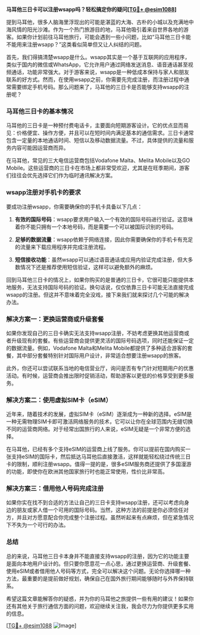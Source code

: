 **马耳他三日卡可以注册wsapp吗？轻松搞定你的疑问[[TG💪+ @esim1088](https://t.me/s/esim1088)]**

提到马耳他，很多人脑海里浮现出的可能是湛蓝的大海、古朴的小城以及充满地中海风情的阳光沙滩。作为一个热门旅游目的地，马耳他吸引着来自世界各地的游客。如果你计划前往马耳他旅行，可能会遇到一些小问题，比如“马耳他三日卡能不能用来注册wsapp？”这类看似简单但又让人纠结的问题。

首先，我们得搞清楚wsapp是什么。wsapp其实是一个基于互联网的应用程序，类似于国内的微信或WhatsApp，它允许用户通过网络发送消息、语音通话甚至视频通话，功能非常强大。对于游客来说，wsapp是一种低成本保持与家人和朋友联系的好方式。然而，在使用wsapp之前，你需要先完成注册，而注册过程中通常需要绑定手机号码。那么问题来了，马耳他的三日卡是否能够支持wsapp的注册呢？

### 马耳他三日卡的基本情况

马耳他的三日卡是一种预付费电话卡，主要面向短期游客设计。它的优点显而易见：价格便宜、操作方便，并且可以在短时间内满足基本的通信需求。三日卡通常包含一定量的本地通话时间、短信以及移动数据流量。不过，具体提供的流量和服务内容可能因运营商而异。

在马耳他，常见的三大电信运营商包括Vodafone Malta、Melita Mobile以及GO Mobile。这些运营商的三日卡在市场上都非常受欢迎，尤其是在旺季期间，游客们往往会优先选择它们作为临时通讯解决方案。

### wsapp注册对手机卡的要求

要成功注册wsapp，你需要确保你的手机卡具备以下几点：

1. **有效的国际号码**：wsapp要求用户输入一个有效的国际号码进行验证。这意味着你不能只拥有一个本地号码，而是需要一个可以被国际识别的号码。
   
2. **足够的数据流量**：wsapp依赖于网络连接，因此你需要确保你的手机卡有充足的流量来下载应用程序并完成注册流程。

3. **短信接收功能**：虽然wsapp可以通过语音通话或应用内验证完成注册，但大多数情况下还是推荐使用短信验证，这样可以避免额外的麻烦。

回到马耳他三日卡的情况上，如果你购买的是普通的三日卡，它很可能只能提供本地服务，无法支持国际号码的验证。换句话说，仅仅依靠三日卡可能无法直接完成wsapp的注册。但这并不意味着完全没戏，接下来我们就来探讨几个可能的解决办法。

### 解决方案一：更换运营商或升级套餐

如果你发现自己的三日卡确实无法支持wsapp注册，不妨考虑更换其他运营商或者升级现有的套餐。有些运营商会提供更灵活的国际号码选项，同时还能保证一定的数据流量。例如，Vodafone Malta和Melita Mobile都提供了多种适合游客的套餐，其中部分套餐特别针对国际用户设计，非常适合想要注册wsapp的旅客。

此外，你还可以尝试联系当地的电信营业厅，询问是否有专门针对短期用户的优惠活动。有时候，运营商会推出限时促销活动，帮助游客以更低的价格享受到更多服务。

### 解决方案二：使用虚拟SIM卡（eSIM）

近年来，随着技术的发展，虚拟SIM卡（eSIM）逐渐成为一种新的选择。eSIM是一种无需物理SIM卡即可激活网络服务的技术，它可以让你在全球范围内无缝切换不同的运营商网络。对于经常出国旅行的人来说，eSIM无疑是一个非常方便的选择。

在马耳他，已经有多个支持eSIM的运营商上线了服务。你可以提前在国内购买一张支持eSIM的国际卡，然后抵达马耳他后直接激活，这样就能轻松绕过传统三日卡的限制，顺利注册wsapp。值得一提的是，很多eSIM服务商还提供了多国漫游的功能，即使你在欧洲其他国家旅行时也能正常使用，性价比非常高。

### 解决方案三：借用他人号码完成注册

如果你实在找不到合适的方法让自己的三日卡支持wsapp注册，还可以考虑向身边的朋友或家人借一个可用的国际号码。当然，这种方法的前提是你必须信任对方，并且对方愿意配合你完成整个注册过程。虽然听起来有点麻烦，但在紧急情况下不失为一个可行的办法。

### 总结

总的来说，马耳他三日卡本身并不能直接支持wsapp的注册，因为它的功能主要是面向本地用户设计的。但只要你愿意花一点心思，通过更换运营商、升级套餐、使用eSIM或者借用他人号码等方式，完全可以解决这个问题。无论你选择哪一种方法，最重要的是提前做好规划，确保自己在国外旅行期间能够随时与外界保持联系。

希望这篇文章能解答你的疑惑，并为你的马耳他之旅提供一些有用的建议！如果你还有其他关于旅行通信方面的问题，欢迎继续关注我，我会尽力为你提供更多实用的信息。

[[TG💪+ @esim1088](https://t.me/s/esim1088) ![Image](https://i.postimg.cc/4NQfJmqS/Snipaste-2025-05-13-00-14-12.png)]